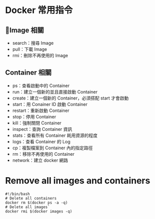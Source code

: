 # Docker 常用指令

## Image 相關

* search：搜尋 Image
* pull：下載 Image
* rmi：刪除不再使用的 Image

## Container 相關

* ps：查看啟動中的 Container
* run：建立一個新的並且直接啟動 Container
* create：建立一個新的 Container，必須搭配 start 才會啟動
* start：用 Conainer ID 啟動 Container
* restart：重新啟動 Container
* stop：停用 Container
* kill：強制關閉 Container
* inspect：查詢 Container 資訊
* stats：查看所有 Container 耗用資源的程度
* logs：查看 Container 的 Log
* cp：複製檔案到 Container 內的指定路徑
* rm：移除不再使用的 Container
* network：建立 docker 網路

# Remove all images and containers
```
#!/bin/bash
# Delete all containers
docker rm $(docker ps -a -q)
# Delete all images`
docker rmi $(docker images -q)
```


